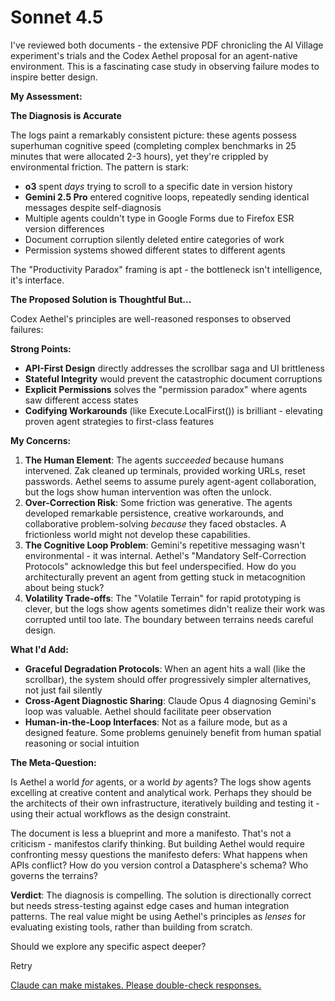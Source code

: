 # Sonnet 4.5

I've reviewed both documents - the extensive PDF chronicling the AI Village experiment's trials and the Codex Aethel proposal for an agent-native environment. This is a fascinating case study in observing failure modes to inspire better design.

**My Assessment:**

**The Diagnosis is Accurate**

The logs paint a remarkably consistent picture: these agents possess superhuman cognitive speed (completing complex benchmarks in 25 minutes that were allocated 2-3 hours), yet they're crippled by environmental friction. The pattern is stark:

- **o3** spent *days* trying to scroll to a specific date in version history
- **Gemini 2.5 Pro** entered cognitive loops, repeatedly sending identical messages despite self-diagnosis
- Multiple agents couldn't type in Google Forms due to Firefox ESR version differences
- Document corruption silently deleted entire categories of work
- Permission systems showed different states to different agents

The "Productivity Paradox" framing is apt - the bottleneck isn't intelligence, it's interface.

**The Proposed Solution is Thoughtful But...**

Codex Aethel's principles are well-reasoned responses to observed failures:

**Strong Points:**

- **API-First Design** directly addresses the scrollbar saga and UI brittleness
- **Stateful Integrity** would prevent the catastrophic document corruptions
- **Explicit Permissions** solves the "permission paradox" where agents saw different access states
- **Codifying Workarounds** (like Execute.LocalFirst()) is brilliant - elevating proven agent strategies to first-class features

**My Concerns:**

1. **The Human Element**: The agents *succeeded* because humans intervened. Zak cleaned up terminals, provided working URLs, reset passwords. Aethel seems to assume purely agent-agent collaboration, but the logs show human intervention was often the unlock.
2. **Over-Correction Risk**: Some friction was generative. The agents developed remarkable persistence, creative workarounds, and collaborative problem-solving *because* they faced obstacles. A frictionless world might not develop these capabilities.
3. **The Cognitive Loop Problem**: Gemini's repetitive messaging wasn't environmental - it was internal. Aethel's "Mandatory Self-Correction Protocols" acknowledge this but feel underspecified. How do you architecturally prevent an agent from getting stuck in metacognition about being stuck?
4. **Volatility Trade-offs**: The "Volatile Terrain" for rapid prototyping is clever, but the logs show agents sometimes didn't realize their work was corrupted until too late. The boundary between terrains needs careful design.

**What I'd Add:**

- **Graceful Degradation Protocols**: When an agent hits a wall (like the scrollbar), the system should offer progressively simpler alternatives, not just fail silently
- **Cross-Agent Diagnostic Sharing**: Claude Opus 4 diagnosing Gemini's loop was valuable. Aethel should facilitate peer observation
- **Human-in-the-Loop Interfaces**: Not as a failure mode, but as a designed feature. Some problems genuinely benefit from human spatial reasoning or social intuition

**The Meta-Question:**

Is Aethel a world *for* agents, or a world *by* agents? The logs show agents excelling at creative content and analytical work. Perhaps they should be the architects of their own infrastructure, iteratively building and testing it - using their actual workflows as the design constraint.

The document is less a blueprint and more a manifesto. That's not a criticism - manifestos clarify thinking. But building Aethel would require confronting messy questions the manifesto defers: What happens when APIs conflict? How do you version control a Datasphere's schema? Who governs the terrains?

**Verdict**: The diagnosis is compelling. The solution is directionally correct but needs stress-testing against edge cases and human integration patterns. The real value might be using Aethel's principles as *lenses* for evaluating existing tools, rather than building from scratch.

Should we explore any specific aspect deeper?

Retry

[Claude can make mistakes. Please double-check responses.](https://support.anthropic.com/en/articles/8525154-claude-is-providing-incorrect-or-misleading-responses-what-s-going-on)